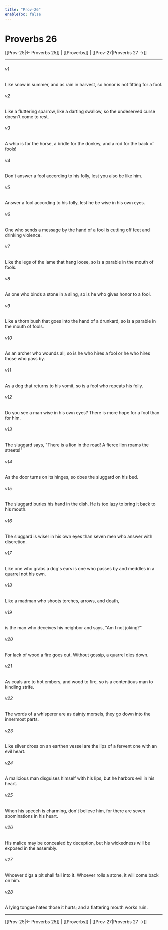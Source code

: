 ```yaml
---
title: "Prov-26"
enableToc: false
---
```

# Proverbs 26

[[Prov-25|← Proverbs 25]] | [[Proverbs]] | [[Prov-27|Proverbs 27 →]]
***



###### v1 
Like snow in summer, and as rain in harvest, so honor is not fitting for a fool. 

###### v2 
Like a fluttering sparrow, like a darting swallow, so the undeserved curse doesn't come to rest. 

###### v3 
A whip is for the horse, a bridle for the donkey, and a rod for the back of fools! 

###### v4 
Don't answer a fool according to his folly, lest you also be like him. 

###### v5 
Answer a fool according to his folly, lest he be wise in his own eyes. 

###### v6 
One who sends a message by the hand of a fool is cutting off feet and drinking violence. 

###### v7 
Like the legs of the lame that hang loose, so is a parable in the mouth of fools. 

###### v8 
As one who binds a stone in a sling, so is he who gives honor to a fool. 

###### v9 
Like a thorn bush that goes into the hand of a drunkard, so is a parable in the mouth of fools. 

###### v10 
As an archer who wounds all, so is he who hires a fool or he who hires those who pass by. 

###### v11 
As a dog that returns to his vomit, so is a fool who repeats his folly. 

###### v12 
Do you see a man wise in his own eyes? There is more hope for a fool than for him. 

###### v13 
The sluggard says, "There is a lion in the road! A fierce lion roams the streets!" 

###### v14 
As the door turns on its hinges, so does the sluggard on his bed. 

###### v15 
The sluggard buries his hand in the dish. He is too lazy to bring it back to his mouth. 

###### v16 
The sluggard is wiser in his own eyes than seven men who answer with discretion. 

###### v17 
Like one who grabs a dog's ears is one who passes by and meddles in a quarrel not his own. 

###### v18 
Like a madman who shoots torches, arrows, and death, 

###### v19 
is the man who deceives his neighbor and says, "Am I not joking?" 

###### v20 
For lack of wood a fire goes out. Without gossip, a quarrel dies down. 

###### v21 
As coals are to hot embers, and wood to fire, so is a contentious man to kindling strife. 

###### v22 
The words of a whisperer are as dainty morsels, they go down into the innermost parts. 

###### v23 
Like silver dross on an earthen vessel are the lips of a fervent one with an evil heart. 

###### v24 
A malicious man disguises himself with his lips, but he harbors evil in his heart. 

###### v25 
When his speech is charming, don't believe him, for there are seven abominations in his heart. 

###### v26 
His malice may be concealed by deception, but his wickedness will be exposed in the assembly. 

###### v27 
Whoever digs a pit shall fall into it. Whoever rolls a stone, it will come back on him. 

###### v28 
A lying tongue hates those it hurts; and a flattering mouth works ruin.

***
[[Prov-25|← Proverbs 25]] | [[Proverbs]] | [[Prov-27|Proverbs 27 →]]
